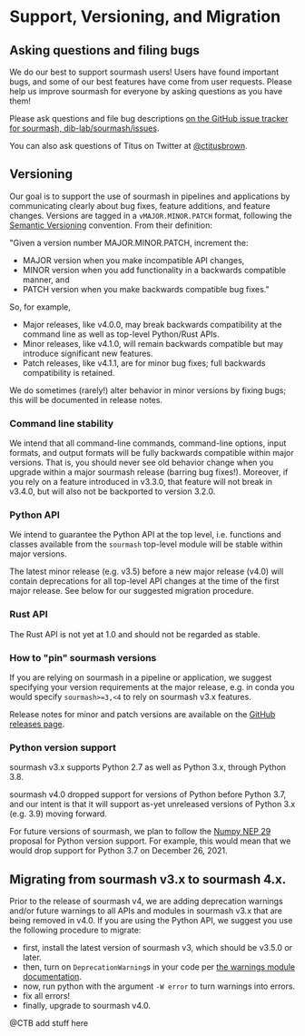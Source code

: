 # Support, Versioning, and Migration

## Asking questions and filing bugs

We do our best to support sourmash users! Users have found important
bugs, and some of our best features have come from user
requests. Please help us improve sourmash for everyone by asking
questions as you have them!

Please ask questions and file bug descriptions [on the GitHub issue tracker for sourmash, dib-lab/sourmash/issues][0].

You can also ask questions of Titus on Twitter at [@ctitusbrown][1].

[0]:https://github.com/dib-lab/sourmash/issues
[1]:https://twitter.com/ctitusbrown/

## Versioning

Our goal is to support the use of sourmash in pipelines and
applications by communicating clearly about bug fixes, feature
additions, and feature changes.  Versions are tagged in a
`vMAJOR.MINOR.PATCH` format, following the [Semantic Versioning]
convention.  From their definition:

"Given a version number MAJOR.MINOR.PATCH, increment the:

* MAJOR version when you make incompatible API changes,
* MINOR version when you add functionality in a backwards compatible manner, and
* PATCH version when you make backwards compatible bug fixes."

So, for example,

* Major releases, like v4.0.0, may break backwards compatibility at
  the command line as well as top-level Python/Rust APIs.
* Minor releases, like v4.1.0, will remain backwards compatible but
  may introduce significant new features.
* Patch releases, like v4.1.1, are for minor bug fixes; full backwards
  compatibility is retained.

We do sometimes (rarely!) alter behavior in minor versions by fixing
bugs; this will be documented in release notes.

### Command line stability

We intend that all command-line commands, command-line options, input
formats, and output formats will be fully backwards compatible within
major versions. That is, you should never see old behavior change when
you upgrade within a major sourmash release (barring bug fixes!). Moreover,
if you rely on a feature introduced in v3.3.0, that feature will not break
in v3.4.0, but will also not be backported to version 3.2.0.

### Python API

We intend to guarantee the Python API at the top level, i.e.
functions and classes available from the `sourmash` top-level module
will be stable within major versions.

The latest minor release (e.g. v3.5) before a new major release (v4.0)
will contain deprecations for all top-level API changes at the time of
the first major release.  See below for our suggested migration
procedure.

### Rust API

The Rust API is not yet at 1.0 and should not be regarded as stable.

### How to "pin" sourmash versions

If you are relying on sourmash in a pipeline or application, we
suggest specifying your version requirements at the major release,
e.g. in conda you would specify `sourmash>=3,<4` to rely on sourmash
v3.x features.

Release notes for minor and patch versions are available on the
[GitHub releases page](https://github.com/dib-lab/sourmash/releases).

[Semantic Versioning]: https://semver.org/

### Python version support

sourmash v3.x supports Python 2.7 as well as Python 3.x, through Python 3.8.

sourmash v4.0 dropped support for versions of Python before Python 3.7,
and our intent is that it will support as-yet unreleased versions of Python 3.x
(e.g. 3.9) moving forward.

For future versions of sourmash, we plan to follow the
[Numpy NEP 29](https://numpy.org/neps/nep-0029-deprecation_policy.html)
proposal for Python version support. For example, this
would mean that we would drop support for Python 3.7 on December 26,
2021.

## Migrating from sourmash v3.x to sourmash 4.x.

Prior to the release of sourmash v4, we are adding deprecation
warnings and/or future warnings to all APIs and modules in sourmash
v3.x that are being removed in v4.0. If you are using the Python API,
we suggest you use the following procedure to migrate:

* first, install the latest version of sourmash v3, which should be v3.5.0 or later.
* then, turn on `DeprecationWarning`s in your code per [the warnings module documentation](https://docs.python.org/3/library/warnings.html#overriding-the-default-filter).
* now, run python with the argument `-W error` to turn warnings into errors.
* fix all errors!
* finally, upgrade to sourmash v4.0.

@CTB add stuff here

